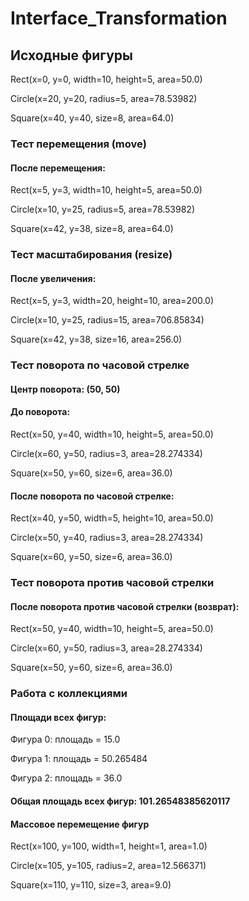 # Interface_Transformation

## Исходные фигуры
Rect(x=0, y=0, width=10, height=5, area=50.0)

Circle(x=20, y=20, radius=5, area=78.53982)

Square(x=40, y=40, size=8, area=64.0)

### Тест перемещения (move)
#### После перемещения:

Rect(x=5, y=3, width=10, height=5, area=50.0)

Circle(x=10, y=25, radius=5, area=78.53982)

Square(x=42, y=38, size=8, area=64.0)

### Тест масштабирования (resize)
#### После увеличения:

Rect(x=5, y=3, width=20, height=10, area=200.0)

Circle(x=10, y=25, radius=15, area=706.85834)

Square(x=42, y=38, size=16, area=256.0)

### Тест поворота по часовой стрелке
#### Центр поворота: (50, 50)

#### До поворота:
Rect(x=50, y=40, width=10, height=5, area=50.0)

Circle(x=60, y=50, radius=3, area=28.274334)

Square(x=50, y=60, size=6, area=36.0)

#### После поворота по часовой стрелке:
Rect(x=40, y=50, width=5, height=10, area=50.0)

Circle(x=50, y=40, radius=3, area=28.274334)

Square(x=60, y=50, size=6, area=36.0)

### Тест поворота против часовой стрелки
#### После поворота против часовой стрелки (возврат):

Rect(x=50, y=40, width=10, height=5, area=50.0)

Circle(x=60, y=50, radius=3, area=28.274334)

Square(x=50, y=60, size=6, area=36.0)

### Работа с коллекциями
#### Площади всех фигур:
Фигура 0: площадь = 15.0

Фигура 1: площадь = 50.265484

Фигура 2: площадь = 36.0

#### Общая площадь всех фигур: 101.26548385620117
#### Массовое перемещение фигур
Rect(x=100, y=100, width=1, height=1, area=1.0)

Circle(x=105, y=105, radius=2, area=12.566371)

Square(x=110, y=110, size=3, area=9.0)